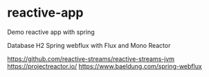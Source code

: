 # reactive-app
Demo reactive app with spring

Database H2
Spring webflux with Flux and Mono
Reactor

https://github.com/reactive-streams/reactive-streams-jvm
https://projectreactor.io/
https://www.baeldung.com/spring-webflux
